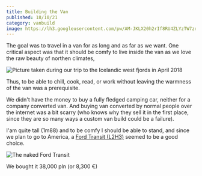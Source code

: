 ```yaml
---
title: Building the Van
published: 18/10/21
category: vanbuild
image: https://lh3.googleusercontent.com/pw/AM-JKLX20h2rIf8RU4ZLYzTW7zdgRYUxSr2txh4OzKpxIMX4KWs42jrlh08TJrbU0OEIuNQHaBw2hIeBUCfuBinCFeQ773p8wfR8qlE5KMSa4dYVmUOUQ8BKB1geDe3xc_HzOij7oVbasxj8HzCGdPO5SEtj=w1052-h1578-no?authuser=0
---
```


The goal was to travel in a van for as long and as far as we want. One critical aspect was that it should be comfy to live inside the van as we love the raw beauty of northen climates,

![Picture taken during our trip to the Icelandic west fjords in April 2018 ](https://lh3.googleusercontent.com/pw/AM-JKLXdZBa3I0Og_wQKWYx3mTCvSfyy5GK3FonYaIvMJNzq1PCi_bZ8tQ6ayXL8NJt00vmG31XIyoFPpTgeQYPzQJLfDKHIVASYJB9jrQQLnsTL8bhrM8Svye22sxnQp7aU3iDViJlfOs2yNceR0_rKTGCT=w2806-h1578-no?authuser=0)

Thus, to be able to chill, cook, read, or work without leaving the warmness of the van was a prerequisite. 

We didn't have the money to buy a fully fledged camping car, neither for a company converted van. And buying van converted by normal people over the internet was a bit scarry (who knows why they sell it in the first place, since they are so many ways a custom van build could be a failure).

I'am quite tall (1m88) and to be comfy I should be able to stand,  and since we plan to go to America, a [Ford Transit (L2H3)](https://photos.app.goo.gl/jZfzrEbyBuDzSYU18) seemed to be a good choice.

![The naked Ford Transit](https://lh3.googleusercontent.com/pw/AM-JKLX20h2rIf8RU4ZLYzTW7zdgRYUxSr2txh4OzKpxIMX4KWs42jrlh08TJrbU0OEIuNQHaBw2hIeBUCfuBinCFeQ773p8wfR8qlE5KMSa4dYVmUOUQ8BKB1geDe3xc_HzOij7oVbasxj8HzCGdPO5SEtj=w1052-h1578-no?authuser=0)

We bought it 38,000 pln (or 8,300 €) 




